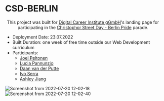# CSD-BERLIN
<p align="center">
  This project was built for <a href="https://digitalcareerinstitute.org/" target="_blank">Digital Career Institute gGmbH</a>'s landing page for participating in the <a href="https://csd-berlin.de/" target="_blank">Christophor Street Day - Berlin Pride</a> parade.
</p>

- Deployment Date: 23.07.2022
- Built Duration: one week of free time outside our Web Development curriculum
- Participants: 
  - [Joel Peltonen](https://github.com/Req)
  - [Lucia Pannunzio](https://github.com/luciapannunzio)
  - [Daan van der Putte](https://github.com/daanvanderputte)
  - [Ivo Serra](https://github.com/ivoserra)
  - [Ashley Jiang](https://github.com/heyitsashleyhere)

![Screenshot from 2022-07-20 12-02-18](https://user-images.githubusercontent.com/89199990/179955798-65632b47-b351-4200-ad71-642f6f820bff.png)
![Screenshot from 2022-07-20 12-02-40](https://user-images.githubusercontent.com/89199990/179955828-0b37d709-d790-4d60-9a4a-04e6bd5a6bdc.png)
